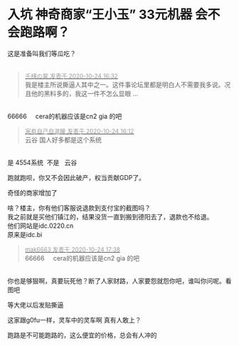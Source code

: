 # 入坑 神奇商家“王小玉”  33元机器  会不会跑路啊？


这是准备叫我们等瓜吃？<br />
<br />
<img src="static/image/smiley/default/lol.gif" smilieid="12" border="0" alt="" /><img src="static/image/smiley/default/lol.gif" smilieid="12" border="0" alt="" />

<div class="quote"><blockquote><font size="2"><a href="https://www.hostloc.com/forum.php?mod=redirect&amp;goto=findpost&amp;pid=9346420&amp;ptid=757983" target="_blank"><font color="#999999">千棣の棠 发表于 2020-10-24 16:32</font></a></font><br />
我是楼主所说撕逼人其中之一。这件事论坛里都是明白人不需要我多说。况且他的黑料多的，我这一件不怎么显眼 ...</blockquote></div><br />
66666&nbsp; &nbsp;&nbsp;&nbsp;cera的机器应该是cn2 gia 的吧

<div class="quote"><blockquote><font size="2"><a href="https://www.hostloc.com/forum.php?mod=redirect&amp;goto=findpost&amp;pid=9346308&amp;ptid=757983" target="_blank"><font color="#999999">家有自己自温暖 发表于 2020-10-24 16:12</font></a></font><br />
云谷 国人好多都是这个系统</blockquote></div><br />
是 4554系统&nbsp;&nbsp;不是&nbsp; &nbsp;云谷

跑就跑呗，你又不会因此破产，权当贡献GDP了。

奇怪的商家增加了

啥？楼主，你有他们客服说退款到支付宝的截图吗？<br />
我之前就是买他们镇江的，结果没货一直到搬到德阳去了，退款也不给退。<br />
他们网站是idc.0220.cn<br />
原来是idc.bi

<div class="quote"><blockquote><font size="2"><a href="https://www.hostloc.com/forum.php?mod=redirect&amp;goto=findpost&amp;pid=9346734&amp;ptid=757983" target="_blank"><font color="#999999">mak6663 发表于 2020-10-24 17:38</font></a></font><br />
66666&nbsp; &nbsp;&nbsp;&nbsp;cera的机器应该是cn2 gia 的吧</blockquote></div><br />
你也是够狠啊，真要玩死他？断了人家财路，人家要怨就怨你吧，谁叫你问呢。看图吧<br />
<img id="aimg_F8jWF" onclick="zoom(this, this.src, 0, 0, 0)" class="zoom" src="https://i.loli.net/2020/10/24/aJUkO2zGdZBPeEC.png" onmouseover="img_onmouseoverfunc(this)" onload="thumbImg(this)" border="0" alt="" /><br />
<img id="aimg_gzG1q" onclick="zoom(this, this.src, 0, 0, 0)" class="zoom" src="https://i.loli.net/2020/10/24/H6Phr27Rizvo9Ls.png" onmouseover="img_onmouseoverfunc(this)" onload="thumbImg(this)" border="0" alt="" /><br />
<img id="aimg_qjL2J" onclick="zoom(this, this.src, 0, 0, 0)" class="zoom" src="https://i.loli.net/2020/10/24/C25PY4eWoGMztHV.png" onmouseover="img_onmouseoverfunc(this)" onload="thumbImg(this)" border="0" alt="" /><br />
<img id="aimg_nuUE3" onclick="zoom(this, this.src, 0, 0, 0)" class="zoom" src="https://i.loli.net/2020/10/24/QfRSPX69ApFZINc.png" onmouseover="img_onmouseoverfunc(this)" onload="thumbImg(this)" border="0" alt="" />

等大佬以后发贴撕逼<img src="static/image/smiley/default/lol.gif" smilieid="12" border="0" alt="" />

这家跟g0fu一样，灵车中的灵车啊 真有人敢上？

跑路是不可能跑路的，这么便宜的价格，总会有人冲的
